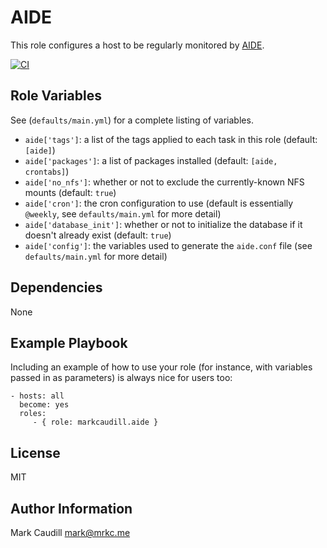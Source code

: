 AIDE
====

This role configures a host to be regularly monitored by [AIDE](https://aide.github.io/).

[![CI](https://github.com/markcaudill/ansible-role-aide/workflows/CI/badge.svg)](https://github.com/markcaudill/ansible-role-aide/actions?query=workflow%3ACI)

Role Variables
--------------

See (`defaults/main.yml`) for a complete listing of variables.

- `aide['tags']`:  a list of the tags applied to each task in this role (default: `[aide]`)
- `aide['packages']`: a list of packages installed (default: `[aide, crontabs]`)
- `aide['no_nfs']`: whether or not to exclude the currently-known NFS mounts (default: `true`)
- `aide['cron']`: the cron configuration to use (default is essentially `@weekly`, see `defaults/main.yml` for more detail)
- `aide['database_init']`: whether or not to initialize the database if it doesn't already exist (default: `true`)
- `aide['config']`: the variables used to generate the `aide.conf` file (see `defaults/main.yml` for more detail)


Dependencies
------------

None

Example Playbook
----------------

Including an example of how to use your role (for instance, with variables passed in as parameters) is always nice for users too:

    - hosts: all
      become: yes
      roles:
         - { role: markcaudill.aide }

License
-------

MIT

Author Information
------------------

Mark Caudill <mark@mrkc.me>
